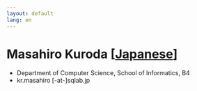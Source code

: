 ```yaml
---
layout: default
lang: en
---
```


# Masahiro Kuroda [[Japanese](./kuroda_masahiro)]

- Department of Computer Science, School of Informatics, B4
- kr.masahiro [-at-]sqlab.jp
